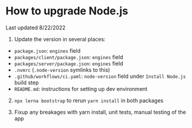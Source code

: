 # How to upgrade Node.js

Last updated 8/22/2022

1. Update the version in several places:
  - `package.json`: `engines` field
  - `packages/client/package.json`: `engines` field
  - `packages/server/package.json`: `engines` field
  - `.nvmrc` (`.node-version` symlinks to this)
  - `.github/workflows/ci.yaml`: `node-version` field under `Install Node.js` build step
  - `README.md`: instructions for setting up dev environment

2. `npx lerna bootstrap` to rerun `yarn install` in both packages

3. Fixup any breakages with yarn install, unit tests, manual testing of the app